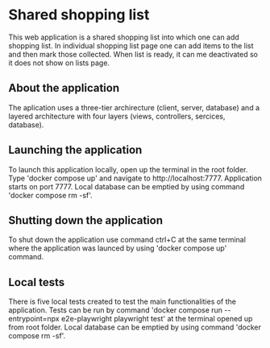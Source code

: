 # Shared shopping list
This web application is a shared shopping list into which one can add shopping list. In individual shopping list page one can add items to the list and then mark those collected. When list is ready, it can me deactivated so it does not show on lists page.

## About the application
The aplication uses a three-tier archirecture (client, server, database) and a layered architecture with four layers (views, controllers, sercices, database).

## Launching the application
To launch this application locally, open up the terminal in the root folder. Type 'docker compose up' and navigate to http://localhost:7777. Application starts on port 7777.
Local database can be emptied by using command 'docker compose rm -sf'.

## Shutting down the application
To shut down the application use command ctrl+C at the same terminal where the application was launced by using 'docker compose up' command.

## Local tests
There is five local tests created to test the main functionalities of the application. Tests can be run by command 'docker compose run --entrypoint=npx e2e-playwright playwright test' at the terminal opened up from root folder. Local database can be emptied by using command 'docker compose rm -sf'.